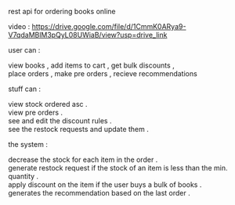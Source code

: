  rest api  for   ordering books online


 video :    https://drive.google.com/file/d/1CmmK0ARya9-V7qdaMBlM3pQyL08UWiaB/view?usp=drive_link      

 

user can :     

view books  ,  add items to cart   ,    get bulk discounts   ,             
place orders    ,   make pre orders    ,   recieve recommendations 

stuff can :     
    
view stock ordered asc .         
view pre orders .     
see and edit the discount rules .          
see the restock requests and update them .       

the system :

decrease the stock for each item in the order   .          
generate restock request   if the stock of an item  is less than  the min. quantity .        
apply discount on the item  if the user  buys a bulk of books .           
generates the recommendation based on the last order .       
